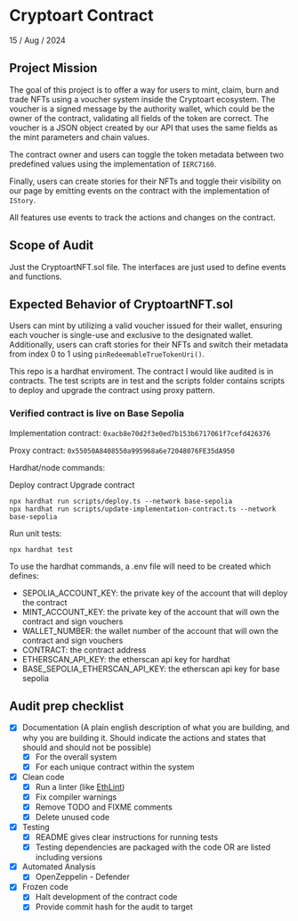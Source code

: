 # Cryptoart Contract

15 / Aug / 2024

## Project Mission

The goal of this project is to offer a way for users to mint, claim, burn and trade NFTs using a voucher system inside the Cryptoart ecosystem. The voucher is a signed message by the authority wallet, which could be the owner of the contract, validating all fields of the token are correct. The voucher is a JSON object created by our API that uses the same fields as the mint parameters and chain values.

The contract owner and users can toggle the token metadata between two predefined values using the implementation of `IERC7160`.

Finally, users can create stories for their NFTs and toggle their visibility on our page by emitting events on the contract with the implementation of `IStory`.

All features use events to track the actions and changes on the contract.

## Scope of Audit

Just the CryptoartNFT.sol file. The interfaces are just used to define events and functions.

## Expected Behavior of CryptoartNFT.sol

Users can mint by utilizing a valid voucher issued for their wallet, ensuring each voucher is single-use and exclusive to the designated wallet. Additionally, users can craft stories for their NFTs and switch their metadata from index 0 to 1 using `pinRedeemableTrueTokenUri()`.

This repo is a hardhat enviroment. The contract I would like audited is in contracts. The test scripts are in test and the scripts folder contains scripts to deploy and upgrade the contract using proxy pattern.

### Verified contract is live on Base Sepolia

Implementation contract: `0xacb8e70d2f3e0ed7b153b6717061f7cefd426376`

Proxy contract: `0x55050A8408550a995968a6e72048076FE35dA950`

Hardhat/node commands:

Deploy contract Upgrade contract

```shell
npx hardhat run scripts/deploy.ts --network base-sepolia
npx hardhat run scripts/update-implementation-contract.ts --network base-sepolia
```

Run unit tests:

```shell
npx hardhat test
```

To use the hardhat commands, a .env file will need to be created which defines:

- SEPOLIA_ACCOUNT_KEY: the private key of the account that will deploy the contract
- MINT_ACCOUNT_KEY: the private key of the account that will own the contract and sign vouchers
- WALLET_NUMBER: the wallet number of the account that will own the contract and sign vouchers
- CONTRACT: the contract address
- ETHERSCAN_API_KEY: the etherscan api key for hardhat
- BASE_SEPOLIA_ETHERSCAN_API_KEY: the etherscan api key for base sepolia

## Audit prep checklist

- [x] Documentation (A plain english description of what you are building, and why you are building it. Should indicate the actions and states that should and should not be possible)
  - [x] For the overall system
  - [x] For each unique contract within the system
- [x] Clean code
  - [x] Run a linter (like [EthLint](https://www.ethlint.com/))
  - [x] Fix compiler warnings
  - [x] Remove TODO and FIXME comments
  - [x] Delete unused code
- [x] Testing
  - [x] README gives clear instructions for running tests
  - [x] Testing dependencies are packaged with the code OR are listed including versions
- [x] Automated Analysis
  - [x] OpenZeppelin - Defender
- [x] Frozen code
  - [x] Halt development of the contract code
  - [x] Provide commit hash for the audit to target
